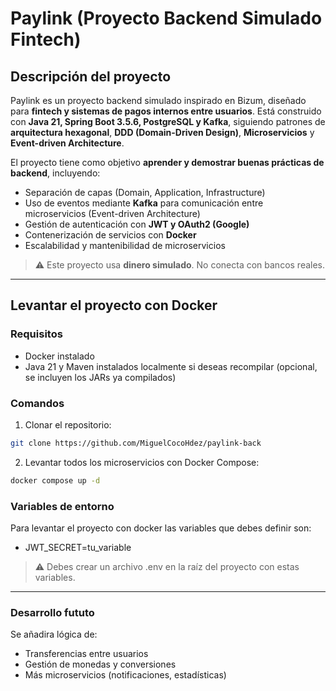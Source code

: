 # Paylink (Proyecto Backend Simulado Fintech)

## Descripción del proyecto

Paylink es un proyecto backend simulado inspirado en Bizum, diseñado para **fintech y sistemas de pagos internos entre usuarios**. Está construido con **Java 21, Spring Boot 3.5.6, PostgreSQL y Kafka**, siguiendo patrones de **arquitectura hexagonal**, **DDD (Domain-Driven Design)**, **Microservicios** y **Event-driven Architecture**.  

El proyecto tiene como objetivo **aprender y demostrar buenas prácticas de backend**, incluyendo:  

- Separación de capas (Domain, Application, Infrastructure)  
- Uso de eventos mediante **Kafka** para comunicación entre microservicios (Event-driven Architecture) 
- Gestión de autenticación con **JWT y OAuth2 (Google)**  
- Contenerización de servicios con **Docker**  
- Escalabilidad y mantenibilidad de microservicios

> ⚠️ Este proyecto usa **dinero simulado**. No conecta con bancos reales.  

---

## Levantar el proyecto con Docker

### Requisitos

- Docker instalado
- Java 21 y Maven instalados localmente si deseas recompilar (opcional, se incluyen los JARs ya compilados)

### Comandos

1. Clonar el repositorio:

```bash
git clone https://github.com/MiguelCocoHdez/paylink-back
```

2. Levantar todos los microservicios con Docker Compose:

```bash
docker compose up -d
```

### Variables de entorno

Para levantar el proyecto con docker las variables que debes definir son:

  - JWT_SECRET=tu_variable

> ⚠️ Debes crear un archivo .env en la raíz del proyecto con estas variables.

---

### Desarrollo fututo

Se añadira lógica de:
  - Transferencias entre usuarios
  - Gestión de monedas y conversiones
  - Más microservicios (notificaciones, estadísticas)
